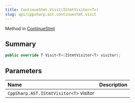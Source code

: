 ```yaml
---
title: ContinueStmt.Visit(IStmtVisitor<T>)
slug: api/cppsharp.ast.continuestmt.visit
---
```

Method in [ContinueStmt](/api/cppsharp/ast/continuestmt)

## Summary



```csharp
public override T Visit<T>(IStmtVisitor<T> visitor);
```

## Parameters

|Name|Description|
|:---|:---|
|`CppSharp.AST.IStmtVisitor<T>` visitor||

